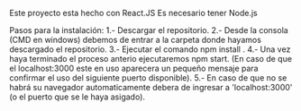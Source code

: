 Este proyecto esta hecho con React.JS
Es necesario tener Node.js

Pasos para la instalación:
  1.- Descargar el repositorio.
  2.- Desde la consola (CMD en windows) debemos de entrar a la carpeta donde hayamos descargado el repositorio.
  3.- Ejecutar el comando npm install .
  4.- Una vez haya terminado el proceso anterio ejecutaremos npm start.
    (En caso de que el localhost:3000 este en uso aparecera un pequeño mensaje para confirmar el uso del siguiente puerto disponible).
  5.- En caso de que no se habrá su navegador automaticamente debera de ingresar a 'localhost:3000' (o el puerto que se le haya asigado).
